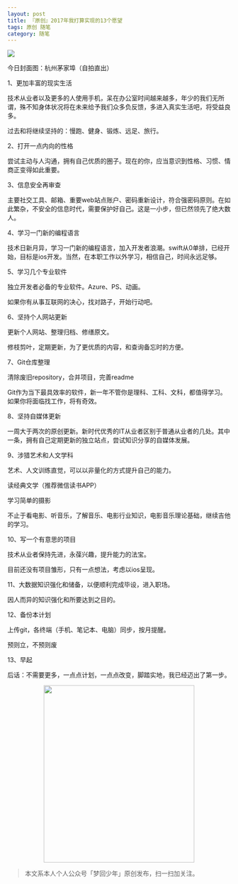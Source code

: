 ```yaml
---
layout: post
title: 『原创』2017年我打算实现的13个愿望
tags: 原创 随笔
category: 随笔
---
```


![](https://chucheng92.github.io/assets/img/blogimg/WechatIMG4.jpeg)

​今日封面图：杭州茅家埠（自拍直出）

1、更加丰富的现实生活

技术从业者以及更多的人使用手机，呆在办公室时间越来越多，年少的我们无所谓，殊不知身体状况将在未来给予我们众多负反馈，多进入真实生活吧，将受益良多。

过去和将继续坚持的：慢跑、健身、锻炼、远足、旅行。

2、打开一点内向的性格

尝试主动与人沟通，拥有自己优质的圈子。现在的你，应当意识到性格、习惯、情商正变得如此重要。

3、信息安全再审查

主要社交工具、邮箱、重要web站点账户、密码重新设计，符合强密码原则。在如此繁杂，不安全的信息时代，需要保护好自己。这是一小步，但已然领先了绝大数人。

4、学习一门新的编程语言

技术日新月异，学习一门新的编程语言，加入开发者浪潮。swift从0单排，已经开始，目标是ios开发。当然，在本职工作以外学习，相信自己，时间永远足够。

5、学习几个专业软件

独立开发者必备的专业软件。Azure、PS、动画。

如果你有从事互联网的决心，找对路子，开始行动吧。

6、坚持个人网站更新

更新个人网站、整理归档、修缮原文。

修枝剪叶，定期更新，为了更优质的内容，和查询备忘时的方便。

7、Git仓库整理

清除废旧repository，合并项目，完善readme

Git作为当下最具效率的软件，新一年不管你是理科、工科、文科，都值得学习。如果你将面临找工作，将有奇效。

8、坚持自媒体更新

一周大于两次的原创更新。新时代优秀的IT从业者区别于普通从业者的几处。其中一条，拥有自己定期更新的独立站点，尝试知识分享的自媒体发展。

9、涉猎艺术和人文学科

艺术、人文训练直觉，可以以非量化的方式提升自己的能力。

读经典文学（推荐微信读书APP）

学习简单的摄影

不止于看电影、听音乐，了解音乐、电影行业知识，电影音乐理论基础，继续吉他的学习。

10、写一个有意思的项目

技术从业者保持先进，永葆兴趣，提升能力的法宝。

目前还没有项目雏形，只有一点想法，考虑以ios呈现。

11、大数据知识强化和储备，以便顺利完成毕设，进入职场。

因人而异的知识强化和所要达到之目的。

12、备份本计划

上传git，各终端（手机、笔记本、电脑）同步，按月提醒。

预则立，不预则废

13、早起

后话：不需要更多，一点点计划，一点点改变，脚踏实地，我已经迈出了第一步。

<div align="center">
<img src="https://chucheng92.github.io/assets/img/qrcode-logo.png" width="340" height="400" />
</div>

> 本文系本人个人公众号「梦回少年」原创发布，扫一扫加关注。